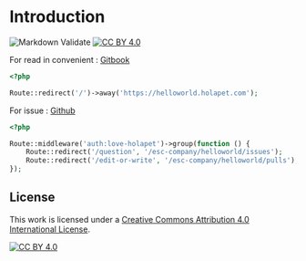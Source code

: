 # Introduction

![Markdown Validate](https://github.com/esc-company/helloworld/workflows/Markdown%20Validate/badge.svg)
[![CC BY 4.0][cc-by-shield]][cc-by]

[cc-by]: https://creativecommons.org/licenses/by/2.0/kr/deed.ko
[cc-by-image]: https://i.creativecommons.org/l/by/4.0/88x31.png
[cc-by-shield]: https://img.shields.io/badge/License-CC%20BY%204.0-lightgrey.svg

For read in convenient : [Gitbook](https://helloworld.holapet.com)

```php
<?php

Route::redirect('/')->away('https://helloworld.holapet.com');
```

For issue : [Github](https://github.com/esc-company/helloworld/issues)

```php
<?php

Route::middleware('auth:love-holapet')->group(function () {
    Route::redirect('/question', '/esc-company/helloworld/issues');
    Route::redirect('/edit-or-write', '/esc-company/helloworld/pulls');
});
```

## License

This work is licensed under a [Creative Commons Attribution 4.0 International License][cc-by].

[![CC BY 4.0][cc-by-image]][cc-by]